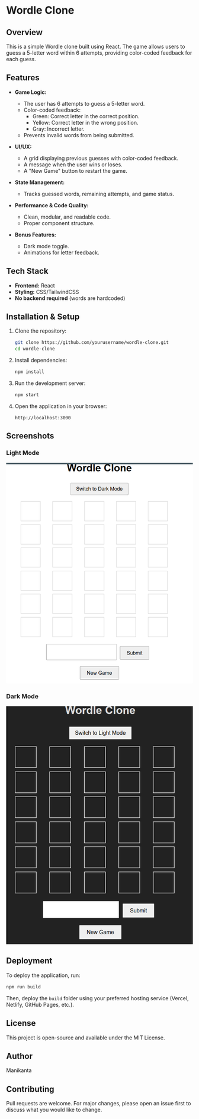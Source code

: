 # Wordle Clone

## Overview

This is a simple Wordle clone built using React. The game allows users to guess a 5-letter word within 6 attempts, providing color-coded feedback for each guess.

## Features

- **Game Logic:**

  - The user has 6 attempts to guess a 5-letter word.
  - Color-coded feedback:
    - Green: Correct letter in the correct position.
    - Yellow: Correct letter in the wrong position.
    - Gray: Incorrect letter.
  - Prevents invalid words from being submitted.

- **UI/UX:**

  - A grid displaying previous guesses with color-coded feedback.
  - A message when the user wins or loses.
  - A "New Game" button to restart the game.

- **State Management:**
  - Tracks guessed words, remaining attempts, and game status.
- **Performance & Code Quality:**

  - Clean, modular, and readable code.
  - Proper component structure.

- **Bonus Features:**
  - Dark mode toggle.
  - Animations for letter feedback.

## Tech Stack

- **Frontend:** React
- **Styling:** CSS/TailwindCSS
- **No backend required** (words are hardcoded)

## Installation & Setup

1. Clone the repository:
   ```sh
   git clone https://github.com/yourusername/wordle-clone.git
   cd wordle-clone
   ```
2. Install dependencies:
   ```sh
   npm install
   ```
3. Run the development server:
   ```sh
   npm start
   ```
4. Open the application in your browser:
   ```
   http://localhost:3000
   ```

## Screenshots

### Light Mode

![Light Mode](https://github.com/maniyadhav997/Wordle-clone/blob/74ef27b1d2d34f047c18118e6cd318e66ba95bfa/Screenshot%202025-02-06%20103457.png)

### Dark Mode

![Dark Mode](https://github.com/maniyadhav997/Wordle-clone/blob/ad6e17dea6a41aed3aaef7194352fcbcf735e499/Screenshot%202025-02-06%20103156.png)

## Deployment

To deploy the application, run:

```sh
npm run build
```

Then, deploy the `build` folder using your preferred hosting service (Vercel, Netlify, GitHub Pages, etc.).

## License

This project is open-source and available under the MIT License.

## Author

Manikanta

## Contributing

Pull requests are welcome. For major changes, please open an issue first to discuss what you would like to change.
